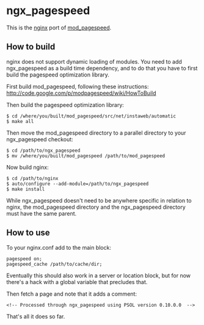# ngx_pagespeed

This is the [nginx](http://nginx.org/) port of
[mod_pagespeed](https://developers.google.com/speed/pagespeed/).

## How to build

nginx does not support dynamic loading of modules. You need to add
ngx_pagespeed as a build time dependency, and to do that you have to first build
the pagespeed optimization library.

First build mod_pagespeed, following these instructions:
http://code.google.com/p/modpagespeed/wiki/HowToBuild

Then build the pagespeed optimization library:

    $ cd /where/you/built/mod_pagespeed/src/net/instaweb/automatic
    $ make all

Then move the mod_pagespeed directory to a parallel directory to your
ngx_pagespeed checkout:

    $ cd /path/to/ngx_pagespeed
    $ mv /where/you/built/mod_pagespeed /path/to/mod_pagespeed

Now build nginx:

    $ cd /path/to/nginx
    $ auto/configure --add-module=/path/to/ngx_pagespeed
    $ make install

While ngx_pagespeed doesn't need to be anywhere specific in relation to nginx,
the mod_pagespeed directory and the ngx_pagespeed directory must have the same
parent.

## How to use

To your nginx.conf add to the main block:

    pagespeed on;
    pagespeed_cache /path/to/cache/dir;

Eventually this should also work in a server or location block, but for now
there's a hack with a global variable that precludes that.

Then fetch a page and note that it adds a comment:

    <!-- Processed through ngx_pagespeed using PSOL version 0.10.0.0  -->

That's all it does so far.